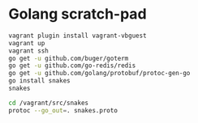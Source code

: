 # Golang scratch-pad

```bash
vagrant plugin install vagrant-vbguest
vagrant up
vagrant ssh
go get -u github.com/buger/goterm
go get -u github.com/go-redis/redis
go get -u github.com/golang/protobuf/protoc-gen-go
go install snakes
snakes
```


```bash
cd /vagrant/src/snakes
protoc --go_out=. snakes.proto
```